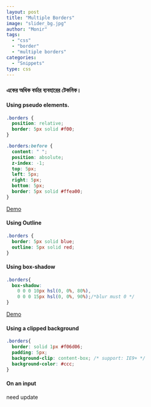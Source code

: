 ```yaml
---
layout: post
title: "Multiple Borders"
image: "slider_bg.jpg"
author: "Monir"
tags:
  - "css"
  - "border"
  - "multiple borders"
categories:
  - "Snippets"
type: css  
---
```


### একের অধিক বর্ডার ব্যবহারের টেকনিক।


#### Using pseudo elements.

```css
.borders {
  position: relative;
  border: 5px solid #f00;
}

.borders:before {
  content: " ";
  position: absolute;
  z-index: -1;
  top: 5px;
  left: 5px;
  right: 5px;
  bottom: 5px;
  border: 5px solid #ffea00;
}
```
[Demo]()

#### Using Outline

```css
.borders {
  border: 5px solid blue;
  outline: 5px solid red;
}
```

#### Using box-shadow

```css
.borders{
  box-shadow:
    0 0 0 10px hsl(0, 0%, 80%),
    0 0 0 15px hsl(0, 0%, 90%);/*blur must 0 */
}
```
[Demo]()


#### Using a clipped background

```css
.borders{
  border: solid 1px #f06d06;
  padding: 5px;
  background-clip: content-box; /* support: IE9+ */
  background-color: #ccc;
}
```

#### On an input

  need update
